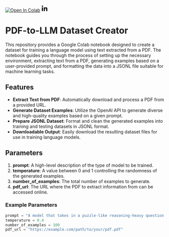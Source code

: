 <a href="https://colab.research.google.com/github/LeonardSEO/Data-Preparation-and-Generation-for-LLM-Training/blob/main/PDF_to_LLM_Dataset_Creator.ipynb" target="_parent"><img src="https://colab.research.google.com/assets/colab-badge.svg" alt="Open In Colab"/></a> <a href="https://www.linkedin.com/in/leonard-van-hemert/" target="_parent"><svg xmlns="http://www.w3.org/2000/svg" viewBox="0 0 448 512" width="20" height="20"><path d="M100.28 448H7.4V149.5h92.88zm-46.14-340C24.43 108 0 83.54 0 53.57A53.58 53.58 0 0 1 54.14 0c30 0 54.22 24.43 54.22 54.14S84.17 108 54.22 108zm394.18 340h-92.68V302.4c0-34.68-.7-79.29-48.3-79.29-48.3 0-55.7 37.72-55.7 76.7v148.2H161.92V149.5h89v40.8h1.3c12.4-23.5 42.57-48.3 87.55-48.3 93.63 0 110.77 61.6 110.77 141.78V448z"/></svg></a>



# PDF-to-LLM Dataset Creator

This repository provides a Google Colab notebook designed to create a dataset for training a language model using text extracted from a PDF. The notebook guides you through the process of setting up the necessary environment, extracting text from a PDF, generating examples based on a user-provided prompt, and formatting the data into a JSONL file suitable for machine learning tasks.

## Features

- **Extract Text from PDF**: Automatically download and process a PDF from a provided URL.
- **Generate Dataset Examples**: Utilize the OpenAI API to generate diverse and high-quality examples based on a given prompt.
- **Prepare JSONL Dataset**: Format and clean the generated examples into training and testing datasets in JSONL format.
- **Downloadable Output**: Easily download the resulting dataset files for use in training language models.

## Parameters

1. **prompt**: A high-level description of the type of model to be trained.
2. **temperature**: A value between 0 and 1 controlling the randomness of the generated examples.
3. **number_of_examples**: The total number of examples to generate.
4. **pdf_url**: The URL where the PDF to extract information from can be accessed online.

### Example Parameters

```python
prompt = "A model that takes in a puzzle-like reasoning-heavy question in English, and responds with a well-reasoned, step-by-step thought out response in Spanish."
temperature = 0.4
number_of_examples = 100
pdf_url = "https://example.com/path/to/your/pdf.pdf"
